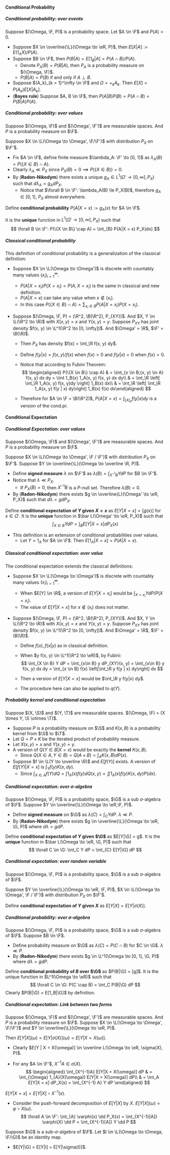 #### Conditional Probability

##### Conditional probability: over events

Suppose $(\Omega, \F, P)$ is a probability space. Let $A \in \F$ and $P(A) > 0$.

- Suppose $X \in \overline{\L}(\Omega \to \eR, P)$, then $E[X|A] := E(1_AX) / P(A)$.
- Suppose $B \in \F$, then $P(B|A) = E[1_B|A] = P(A \cap B)/P(A)$.
    - Denote $P_A(B) = P(B|A)$, then $P_A$ is a probability measure on $(\Omega, \F)$.
    - $P(B|A) = P(B)$ if and only if $A \perp B$.
- Suppose $(A_k)_{k = 1}^\infty \in \F$ and $\Omega = +_k A_k$. Then $E[X] = P(A_k)E[X|A_k]$.
- (**Bayes rule**) Suppose $A, B \in \F$, then $P(A|B)P(B) = P(A \cap B) = P(B|A)P(A)$.

##### Conditional probability: over values

Suppose $(\Omega, \F)$ and $(\Omega', \F')$ are measurable spaces. And $P$ is a probability measure on $\F$.

Suppose $X \in \L(\Omega \to \Omega', \F/\F')$ with distribution $P_X$ on $\F'$.

- Fix $A \in \F$, define finite measure $\lambda_A: \F' \to [0, 1]$ as $\lambda_A(B) = P(\{X \in B\} \cap A)$.
- Clearly $\lambda_A \ll P_X$ since $P_X(B) = 0 \implies P(\{X \in B\}) = 0$.
- By (**Radon-Nikodym**) there exists a unique $g_A \in L^1(\Omega'\to [0, \infty], P_X)$ such that $d \lambda_A = g_A dP_X$.
    - Notice that $\forall B \in \F': \lambda_A(B) \le P_X(B)$, therefore $g_A \in [0, 1]$, $P_X$ almost everywhere.

Define **conditional probability** $P(A|X = x) := g_A(x)$ for $A \in \F$.

It is the **unique** function in $L^1(\Omega' \to [0, \infty], P_X)$ such that
$$
\forall B \in \F': P(\{X \in B\} \cap A) = \int_{B} P(A|X = x) P_X(dx)
$$
##### Classical conditional probability

This definition of conditional probability is a generalization of the classical definition:

- Suppose $X \in \L(\Omega \to \Omega')$ is discrete with countably many values $(x_i)_{i = 1}^\infty$.
    - $P(A | X = x_i) P(X=x_i) = P(A, X = x_i)$ is the same in classical and new definition.
    - $P(A|X = x)$ can take any value when $x \notin (x_i)$.
    - In this case $P(\{X \in B\} \cap A) = \sum_{x_i \in B} P(A|X = x_i)P(X = x_i)$.
    
- Suppose $(\Omega, \F, P) = (\R^2, \B(\R^2), P_{XY})$. And $X, Y \in \L(\R^2 \to \R)$ with $X(x, y) = x$ and $Y(x, y) = y$. Suppose $P_{XY}$ has joint density $f(x, y) \in \L^1(\R^2 \to [0, \infty])$. And $\Omega' = \R$, $\F' = \B(\R)$.
    - Then $P_X$ has density $f(x) = \int_\R f(x, y) dy$.
    
    - Define $f(y | x) = f(x, y) / f(x)$ when $f(x) > 0$ and $f(y | x) = 0$ when $f(x) = 0$.
    
    - Notice that according to Fubini Theorem:
      $$
      \begin{aligned}
      P(\{X \in B\} \cap A) & = \iint_{x \in B;(x, y) \in A} f(x, y) dx dy = \iint 1_B(x) 1_A(x, y) f(x, y) dx dy\\
      & = \int_\R \left[ \int_\R 1_A(x, y) f(x, y)dy \right] 1_B(x) dx\\
      & = \int_\R \left[ \int_\R 1_A(x, y) f(y | x) dy\right] 1_B(x) f(x) dx\end{aligned}
      $$
    
    - Therefore for $A \in \F = \B(\R^2)$, $P(A|X = x) = \int_{[A]_x} f(y|x) dy$ is a version of the cond.pr.

#### Conditional Expectation

##### Conditional Expectation: over values

Suppose $(\Omega, \F)$ and $(\Omega', \F')$ are measurable spaces. And $P$ is a probability measure on $\F$.

Suppose $X \in \L(\Omega \to \Omega', \F / \F')$ with distribution $P_X$ on $\F'$. Suppose $Y \in \overline{\L}(\Omega \to \overline \R, P)$.

- Define **signed measure** $\lambda$ on $\F'$ as $\lambda(B) = \int_{X^{-1}B}Y dP$ for $B \in \F'$.
- Notice that $\lambda \ll P_X$.
    - If $P_X(B) = 0$, then $X^{-1}B$ is a $P$-null set. Therefore $\lambda(B) = 0$.
- By (**Radon-Nikodym**) there exists $g \in \overline{L}(\Omega' \to \eR, P_X)$ such that $d\lambda = g dP_X$.

Define **conditional expectation of $Y$ given $X = x$** as $E[Y|X = x] = [g(x)]$ for $x \in \Omega'$. It is the **unique** function in $\bar L(\Omega' \to \eR, P_X)$ such that
$$
\int_{X \in B} Y dP = \int_B E[Y|X = x] dP_X(x)
$$
- This definition is an extension of conditional probabilities over values.
    - Let $Y = 1_A$ for $A \in \F$. Then $E[1_A|X = x] = P(A|X = x)$.

##### Classical conditional expectation: over value

The conditional expectation extends the classical definitions:
- Suppose $X \in \L(\Omega \to \Omega')$ is discrete with countably many values $(x_i)_{i = 1}^\infty$.
    - When $E[Y] \in \R$, a version of $E[Y | X = x_i]$ would be $\int_{X = x_i} Y dP/ P(X = x_i)$.
    - The value of $E[Y|X=x]$ for $x \notin (x_i)$ does not matter.
    
- Suppose $(\Omega, \F, P) = (\R^2, \B(\R^2), P_{XY})$. And $X, Y \in \L(\R^2 \to \R)$ with $X(x, y) = x$ and $Y(x, y) = y$. Suppose $P_{XY}$ has joint density $f(x, y) \in \L^1(\R^2 \to [0, \infty])$. And $\Omega' = \R$, $\F' = \B(\R)$.
    - Define $f(x), f(x | y)$ as in classical definition.
    
    - When $y f(x, y) \in \L^1(\R^2 \to \eR)$, by Fubini:
      $$
      \int_{X \in B} Y dP = \iint_{x\in B} y dP_{XY}(x, y) = \iint_{x\in B} y f(x, y) dx dy = \int_{x \in B} f(x) \left[\int_\R y f(y | x) dy\right] dx
      $$
      
    - Then a version of $E[Y|X = x]$ would be $\int_\R y f(y|x) dy$.
    
    - The procedure here can also be applied to $q(Y)$.

##### Probability kernel and conditional expectation

Suppose $(X, \S)$ and $(Y, \T)$ are measurable spaces. $(\Omega, \F) = (X \times Y, \S \otimes \T)$.

- Suppose $P$ is a probability measure on $\S$ and $K(x, B)$ is a probability kernel from $\S$ to $\T$.
- Let $Q = P \times K$ be the iterated product of probability measure.
- Let $X(x, y) = x$ and $Y(x, y) = y$.
- A version of $Q(Y \in B|X = x)$ would be exactly the **kernel** $K(x, B)$.
    - Since $Q(X \in A, Y \in B) = Q(A \times B) = \int_A K(x, B) dP(x)$.
- Suppose $f \in \L(Y \to \overline \R)$ and $E[f(Y)]$ exists. A version of $E[f(Y) | X = x]$ is $\int_Y f(y) K(x ,dy)$.
    - Since $\int_{X \in A} f(Y) dQ = \int 1_A(x) f(y) dQ(x, y) = \iint 1_A(x) f(y) K(x, dy) P(dx)$.

##### Conditional expectation: over $\sigma$-algebra

Suppose $(\Omega, \F, P)$ is a probability space, $\G$ is a sub $\sigma$-algebra of $\F$. Suppose $Y \in \overline{\L}(\Omega \to \eR,\F, P)$.

- Define **signed measure** on $\G$ as $\lambda(C) = \int_C Y dP$. $\lambda \ll P$.
- By (**Radon-Nikodym**) there exists $g \in \overline{\L}(\Omega \to \eR, \G, P)$ where $d \lambda = g dP$.

Define **conditional expectation of $Y$ given $\G$** as $E[Y|\G] = g$. It is the **unique** function in $\bar L(\Omega \to \eR, \G, P)$ such that
$$
\forall C \in \G: \int_C Y dP = \int_{C} E[Y|\G] dP
$$
##### Conditional expectation: over random variable

Suppose $(\Omega, \F, P)$ is a probability space, $\G$ is a sub $\sigma$-algebra of $\F$.

Suppose $Y \in \overline{\L}(\Omega \to \eR, \F, P)$, $X \in \L(\Omega \to \Omega', \F / \F')$ with distribution $P_X$ on $\F'$.

Define **conditional expectation of $Y$ given $X$** as $E[Y|X] = E[Y|\sigma(X)]$.

##### Conditional probability: over $\sigma$-algebra

Suppose $(\Omega, \F, P)$ is a probability space, $\G$ is a sub $\sigma$-algebra of $\F$. Suppose $B \in \F$.

- Define probability measure on $\G$ as $\lambda(C) = P(C \cap B)$ for $C \in \G$. $\lambda \ll P$.
- By (**Radon-Nikodym**) there exists $g \in \L^1(\Omega \to [0, 1], \G, P)$ where $d\lambda = g dP$.

Define **conditional probability of $B$ over $\G$** as $P(B|\G) = [g]$. It is the unique function in $L^1(\Omega \to \eR)$ such that
$$
\forall C \in \G: P(C \cap B) = \int_C P(B|\G) dP
$$
Clearly $P(B|\G) = E[1_B|\G]$ by definition.

##### Conditional expectation: Link between two forms

Suppose $(\Omega, \F)$ and $(\Omega', \F')$ are measurable spaces. And $P$ is a probability measure on $\F$. Suppose $X \in \L(\Omega \to \Omega', \F/\F')$ and $Y \in \overline{\L}(\Omega \to \eR, P)$.

Then $E[Y|X](\omega) = E[Y|\sigma(X)](\omega) = E[Y|X = X(\omega)]$.
- Clearly $E[Y | X = X(\omega)] \in \overline L(\Omega \to \eR, \sigma(X), P)$.

- For any $A \in \F'$, $X^{-1} A \in \sigma(X)$.
  $$
  \begin{aligned}
  \int_{X^{-1}A} E[Y|X = X(\omega)] dP & = \int_{\Omega} 1_{A}(X(\omega)) E[Y|X = X(\omega)] dP\\
  & = \int_A E[Y|X = x] dP_X(x) = \int_{X^{-1} A} Y dP
  \end{aligned}
  $$

$E[Y|X = x] = E[Y|X]\circ X^{-1}(x)$.
- Consider the push-forward decomposition of $E[Y|X]$ by $X$. $E[Y|X](\omega) = \varphi \circ X(\omega)$.
    $$
    \forall A \in \F': \int_{A} \varphi(x) \dd P_X(x) = \int_{X^{-1}[A]} \varphi(X) \dd P = \int_{X^{-1}[A]} Y \dd P
    $$

Suppose $\G$ is a sub-$\sigma$-algebra of $\F$. Let $I \in \L(\Omega \to \Omega, \F/\G)$ be an identity map.
- $E[Y|\G] = E[Y|I] = E[Y|\sigma(I)]$.

